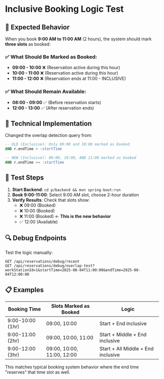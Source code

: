 # Inclusive Booking Logic Test

## 🎯 **Expected Behavior**

When you book **9:00 AM to 11:00 AM** (2 hours), the system should mark **three slots** as booked:

### ✅ **What Should Be Marked as Booked:**
- **09:00 - 10:00** ❌ (Reservation active during this hour)
- **10:00 - 11:00** ❌ (Reservation active during this hour) 
- **11:00 - 12:00** ❌ (Reservation ends at 11:00 - INCLUSIVE)

### ✅ **What Should Remain Available:**
- **08:00 - 09:00** ✅ (Before reservation starts)
- **12:00 - 13:00** ✅ (After reservation ends)

## 🔧 **Technical Implementation**

Changed the overlap detection query from:
```sql
-- OLD (Exclusive): Only 09:00 and 10:00 marked as booked
AND r.endTime > :startTime

-- NEW (Inclusive): 09:00, 10:00, AND 11:00 marked as booked  
AND r.endTime >= :startTime
```

## 🧪 **Test Steps**

1. **Start Backend**: `cd p/backend && mvn spring-boot:run`
2. **Book 9:00-11:00**: Select 9:00 AM slot, choose 2-hour duration
3. **Verify Results**: Check that slots show:
   - ❌ 09:00 (Booked)
   - ❌ 10:00 (Booked) 
   - ❌ 11:00 (Booked) ← **This is the new behavior**
   - ✅ 12:00 (Available)

## 🔍 **Debug Endpoints**

Test the logic manually:
```
GET /api/reservations/debug/recent
GET /api/reservations/debug/overlap-test?workStationId=1&startTime=2025-08-04T11:00:00&endTime=2025-08-04T12:00:00
```

## 📋 **Examples**

| Booking Time | Slots Marked as Booked | Logic |
|--------------|----------------------|-------|
| 9:00-10:00 (1hr) | 09:00, 10:00 | Start + End inclusive |
| 9:00-11:00 (2hr) | 09:00, 10:00, 11:00 | Start + Middle + End inclusive |
| 9:00-12:00 (3hr) | 09:00, 10:00, 11:00, 12:00 | Start + All Middle + End inclusive |

This matches typical booking system behavior where the end time "reserves" that time slot as well. 